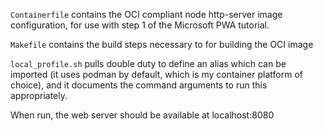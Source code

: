 `Containerfile` contains the OCI compliant node http-server image
configuration, for use with step 1 of the Microsoft PWA tutorial.

`Makefile` contains the build steps necessary to for building the OCI image

`local_profile.sh` pulls double duty to define an alias which can be imported
(it uses podman by default, which is my container platform of choice), and it
documents the command arguments to run this appropriately.

When run, the web server should be available at localhost:8080
